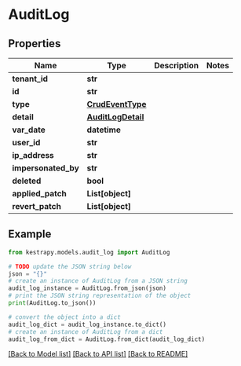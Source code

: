 # AuditLog


## Properties

Name | Type | Description | Notes
------------ | ------------- | ------------- | -------------
**tenant_id** | **str** |  | 
**id** | **str** |  | 
**type** | [**CrudEventType**](CrudEventType.md) |  | 
**detail** | [**AuditLogDetail**](AuditLogDetail.md) |  | 
**var_date** | **datetime** |  | 
**user_id** | **str** |  | 
**ip_address** | **str** |  | 
**impersonated_by** | **str** |  | 
**deleted** | **bool** |  | 
**applied_patch** | **List[object]** |  | 
**revert_patch** | **List[object]** |  | 

## Example

```python
from kestrapy.models.audit_log import AuditLog

# TODO update the JSON string below
json = "{}"
# create an instance of AuditLog from a JSON string
audit_log_instance = AuditLog.from_json(json)
# print the JSON string representation of the object
print(AuditLog.to_json())

# convert the object into a dict
audit_log_dict = audit_log_instance.to_dict()
# create an instance of AuditLog from a dict
audit_log_from_dict = AuditLog.from_dict(audit_log_dict)
```
[[Back to Model list]](../README.md#documentation-for-models) [[Back to API list]](../README.md#documentation-for-api-endpoints) [[Back to README]](../README.md)


